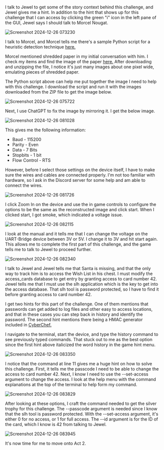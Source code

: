 I talk to Jewel to get some of the story context behind this challenge, and Jewel gives me a hint. In addition to the hint that shows up for this challenge that I can access by clicking the green "i" icon in the left pane of the GUI, Jewel says I should talk to Morcel Nougat. 

![Screenshot 2024-12-26 073230](https://github.com/user-attachments/assets/57e135e6-14dd-4333-8f3d-20070890ed80)

I talk to Morcel, and Morcel tells me there's a sample Python script for a heuristic detection technique [here.](https://gist.github.com/arnydo/5dc85343eca9b8eb98a0f157b9d4d719) 

Morcel mentioned shredded paper in my initial conversation with him. I check my items and find the image of the paper [here.](https://holidayhackchallenge.com/2024/shreds.zip) After downloading and unzipping the file, I notice it's just many images about one pixel wide, emulating pieces of shredded paper. 

The Python script above can help me put together the image I need to help with this challenge. I download the script and run it with the images downloaded from the ZIP file to get the image below.

![Screenshot 2024-12-26 075722](https://github.com/user-attachments/assets/1e6462ab-96c6-45c7-9960-d57b16066428)

Next, I use ChatGPT to fix the image by mirroring it. I get the below image. 

![Screenshot 2024-12-26 081028](https://github.com/user-attachments/assets/a4776579-3d75-46f0-91a0-fb2737a443a6)

This gives me the following information:
* Baud - 115200
* Parity - Even
* Data - 7 Bits
* Stopbits - 1 bit
* Flow Control - RTS

However, before I select those settings on the device itself, I have to make sure the wires and cables are connected properly. I'm not too familiar with hardware, so I ask in the Discord server for some help and am able to connect the wires.

![Screenshot 2024-12-26 081726](https://github.com/user-attachments/assets/aaee8262-3eaa-4526-b618-67d4515846c6)

I click Zoom In on the device and use the in game controls to configure the options to be the same as the reconstructed image and click start. When I clicked start, I got smoke, which indicated a voltage issue. 

![Screenshot 2024-12-26 082115](https://github.com/user-attachments/assets/e3effdc7-fae7-4d9c-8b52-be62d9f5aad0)

I look at the manual and it tells me that I can change the voltage on the UART-Bridge device between 3V or 5V. I change it to 3V and hit start again. This allows me to complete the first part of this challenge, and the game tells me to talk to Jewel to proceed further. 

![Screenshot 2024-12-26 082340](https://github.com/user-attachments/assets/85f62064-a9be-47ad-a921-33bac19e3c23)

I talk to Jewel and Jewel tells me that Santa is missing, and that the only way to track him is to access the Wish List in his chest. I must modify the access_cards database to get entry by granting access to card number 42. Jewel tells me that I must use the slh application which is the key to get into the access database. That slh tool is password protected, so I have to find it before granting access to card number 42. 

I get two hints for this part of the challenge. One of them mentions that passwords can get added to log files and other easy to access locations, and that in these cases you can step back in history and identify the password. The second hint mentions there being a HMAC generator included in [CyberChef.](https://gchq.github.io/CyberChef/#recipe=HMAC(%7B'option':'UTF8','string':''%7D,'SHA256'))

I navigate to the terminal, start the device, and type the history command to see previously typed commands. That stuck out to me as the best option since the first hint above italicized the word history in the game hint menu. 

![Screenshot 2024-12-26 083350](https://github.com/user-attachments/assets/cbd05840-1b62-4299-9512-1821462fefd6)

I notice that the command at line 11 gives me a huge hint on how to solve this challenge. First, it tells me the passcode I need to be able to change the access to card number 42. Next, I know I need to use the --set-access argument to change the access. I look at the help menu with the command explanations at the top of the terminal to help form my command. 

![Screenshot 2024-12-26 083829](https://github.com/user-attachments/assets/0eb8bc2f-098f-45ee-8bc7-59c14119c086)

After looking at these options, I craft the command needed to get the silver trophy for this challenge. The --passcode argument is needed since I know that the slh tool is password protected. With the --set-access argument, it's either 0 for no access, or 1 for full access. The --id argument is for the ID of the card, which I know is 42 from talking to Jewel. 

![Screenshot 2024-12-26 083945](https://github.com/user-attachments/assets/663a7e7e-5795-4906-9fff-430998b3933b)

It's now time for me to move onto Act 2.
